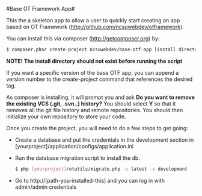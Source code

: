 #Base OT Framework App#

This the a skeleton app to allow a user to quickly start creating an app based on OT Framework (http://github.com/ncsuwebdev/otframework).

You can install this via composer (http://getcomposer.org) by:

   ``` sh
   $ composer.phar create-project ncsuwebdev/base-otf-app [install directory]
   ```
**NOTE! The install directory should not exist before running the script**

If you want a specific version of the base OTF app, you can append a version number to the create-project command that references the desired tag.

As composer is installing, it will prompt you and ask **Do you want to remove the existing VCS (.git, .svn..) history?**  You should select **Y** so that it removes all the git file history and remote repositories.  You should then initialize your own repository to store your code.


Once you create the project, you will need to do a few steps to get going:

* Create a database and put the credentials in the development section in [yourproject]/application/configs/application.ini
* Run the database migration script to install the db.  
   ``` sh
   $ php [yourproject]/otutils/migrate.php -c latest -e development
   ```

* Go to http://[path-you-installed-this] and you can log in with admin/admin credentials
